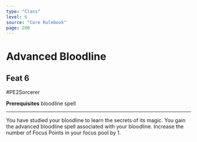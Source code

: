 ```yaml
---
type: "Class"
level: 6
source: "Core Rulebook"
page: 200
---
```

# Advanced Bloodline
## Feat 6
#PE2Sorcerer

**Prerequisites** bloodline spell

---
You have studied your bloodline to learn the secrets of its magic. You gain the advanced bloodline spell associated with your bloodline. Increase the number of Focus Points in your focus pool by 1.